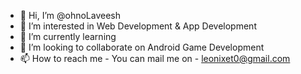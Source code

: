 - 👋 Hi, I’m @ohnoLaveesh
- 👀 I’m interested in Web Development & App Development
- 🌱 I’m currently learning 
- 💞️ I’m looking to collaborate on Android Game Development
- 📫 How to reach me - You can mail me on - leonixet0@gmail.com

<!---
ohnoLaveesh/ohnoLaveesh is a ✨ special ✨ repository because its `README.md` (this file) appears on your GitHub profile.
You can click the Preview link to take a look at your changes.
--->
